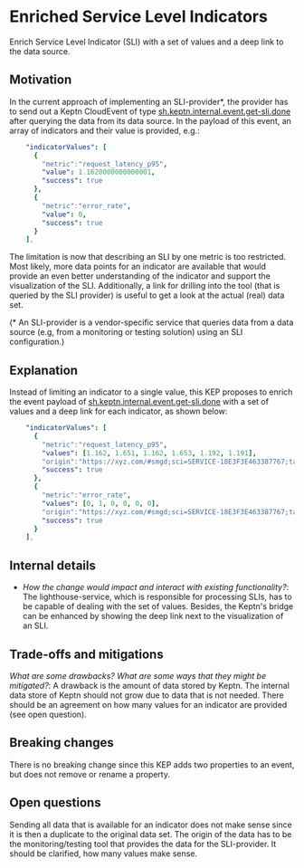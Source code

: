 # Enriched Service Level Indicators

Enrich Service Level Indicator (SLI) with a set of values and a deep link to the data source.

## Motivation

In the current approach of implementing an SLI-provider*, the provider has to send out a Keptn CloudEvent of type [sh.keptn.internal.event.get-sli.done](https://github.com/keptn/spec/blob/master/cloudevents.md#get-sli-done) after querying the data from its data source. In the payload of this event, an array of indicators and their value is provided, e.g.:

```yaml
    "indicatorValues": [
      {
        "metric":"request_latency_p95",
        "value": 1.1620000000000001,
        "success": true
      },
      {
        "metric":"error_rate",
        "value": 0,
        "success": true
      }
    ],
```

The limitation is now that describing an SLI by one metric is too restricted. Most likely, more data points for an indicator are available that would provide an even better understanding of the indicator and support the visualization of the SLI. Additionally, a link for drilling into the tool (that is queried by the SLI provider) is useful to get a look at the actual (real) data set.

(* An SLI-provider is a vendor-specific service that queries data from a data source (e.g, from a monitoring or testing solution) using an SLI configuration.)

## Explanation

Instead of limiting an indicator to a single value, this KEP proposes to enrich the event payload of [sh.keptn.internal.event.get-sli.done](https://github.com/keptn/spec/blob/master/cloudevents.md#get-sli-done) with a set of values and a deep link for each indicator, as shown below:

```yaml
    "indicatorValues": [
      {
        "metric":"request_latency_p95",
        "values": [1.162, 1.651, 1.162, 1.653, 1.192, 1.191],
        "origin":"https://xyz.com/#smgd;sci=SERVICE-18E3F3E463387767;tab=RT;servicefilter=0%1E10%11SERVICE_METHOD_GROUP-175CF39880103983;gf=all;gtf=l_24_HOURS;timeframe=custom1580161200000to1580168400000"
        "success": true
      },
      {
        "metric":"error_rate",
        "values": [0, 1, 0, 0, 0, 0],
        "origin":"https://xyz.com/#smgd;sci=SERVICE-18E3F3E463387767;tab=RT;servicefilter=0%1E10%11SERVICE_METHOD_GROUP-175CF39880103983;gf=all;gtf=l_24_HOURS;timeframe=custom1580161200000to1580168400000"
        "success": true
      }
    ],
```

## Internal details

* *How the change would impact and interact with existing functionality?*: The lighthouse-service, which is responsible for processing SLIs, has to be capable of dealing with the set of values. Besides, the Keptn's bridge can be enhanced by showing the deep link next to the visualization of an SLI. 

## Trade-offs and mitigations

*What are some drawbacks? What are some ways that they might be mitigated?*: A drawback is the amount of data stored by Keptn. The internal data store of Keptn should not grow due to data that is not needed. There should be an agreement on how many values for an indicator are provided (see open question).

## Breaking changes

There is no breaking change since this KEP adds two properties to an event, but does not remove or rename a property.

## Open questions

Sending all data that is available for an indicator does not make sense since it is then a duplicate to the original data set. The origin of the data has to be the monitoring/testing tool that provides the data for the SLI-provider. It should be clarified, how many values make sense.
